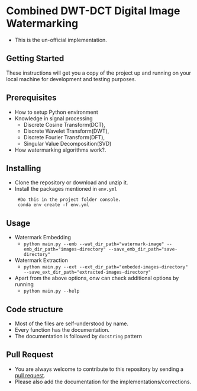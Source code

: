 # Combined DWT-DCT Digital Image Watermarking

* This is the un-official implementation.


## Getting Started

These instructions will get you a copy of the project up and running on your local machine for development and testing purposes.


## Prerequisites

* How to setup Python environment
* Knowledge in signal processing
    * Discrete Cosine Transform(DCT),
    * Discrete Wavelet Transform(DWT),
    * Discrete Fourier Transform(DFT),
    * Singular Value Decomposition(SVD)
* How watermarking algorithms work?.

## Installing

* Clone the repository or download and unzip it.    
* Install the packages mentioned in `env.yml`
   ```
    #Do this in the project folder console.
    conda env create -f env.yml
  ```

## Usage
 * Watermark Embedding
   - `python main.py --emb --wat_dir_path="watermark-image" --emb_dir_path="images-directory" --save_emb_dir_path="save-directory"`
 * Watermark Extraction
   - `python main.py --ext --ext_dir_path="embeded-images-directory" --save_ext_dir_path="extracted-images-directory"`
* Apart from the above options, onw can check additional options by running
   - `python main.py --help`


## Code structure
- Most of the files are self-understood by name.
- Every function has the documentation.
- The documentation is followed by `docstring` pattern

## Pull Request
- You are always welcome to contribute to this repository by sending a [pull request](https://help.github.com/articles/about-pull-requests/).
- Please also add the documentation for the implementations/corrections.